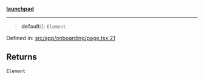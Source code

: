[**launchpad**](index.md)

***

> **default**(): `Element`

Defined in: [src/app/onboarding/page.tsx:21](https://github.com/victorbratov/launchpad/blob/ba912ff5e4884ef55d41a8ab239f2bb8e81f8ecb/src/app/onboarding/page.tsx#L21)

## Returns

`Element`
